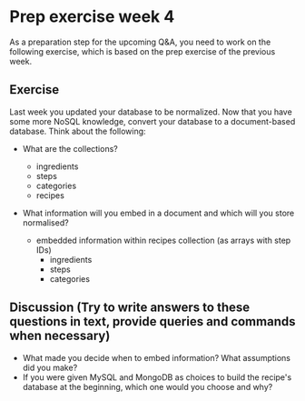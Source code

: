 # Prep exercise week 4

As a preparation step for the upcoming Q&A, you need to work on the following exercise, which is based on the prep
exercise of the previous week.

## Exercise

Last week you updated your database to be normalized. Now that you have some more NoSQL knowledge, convert your database
to a document-based database. Think about the following:

- What are the collections?
   - ingredients
   - steps
   - categories
   - recipes

- What information will you embed in a document and which will you store normalised?
  - embedded information within recipes collection (as arrays with step IDs)
    - ingredients
    - steps
    - categories
  
    

## Discussion (Try to write answers to these questions in text, provide queries and commands when necessary)

- What made you decide when to embed information? What assumptions did you make?
- If you were given MySQL and MongoDB as choices to build the recipe's database at the beginning, which one would you
  choose and why?